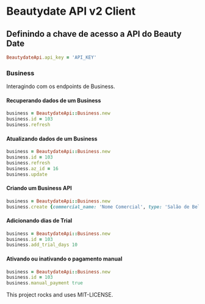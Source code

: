 # Beautydate API v2 Client

## Definindo a chave de acesso a API do Beauty Date
```ruby
BeautydateApi.api_key = 'API_KEY'
```

### Business
Interagindo com os endpoints de Business.

#### Recuperando dados de um Business
```ruby
business = BeautydateApi::Business.new
business.id = 103
business.refresh
```
#### Atualizando dados de um Business
```ruby
business = BeautydateApi::Business.new
business.id = 103
business.refresh
business.az_id = 16
business.update
```
#### Criando um Business API
```ruby
business = BeautydateApi::Business.new
business.create {commercial_name: 'Nome Comercial', type: 'Salão de Beleza', zipcode: '80440-050', street: 'Rua Carmelo Rangel', street_number: '500', neighborhood: 'Batel', city: 'Curitiba', state: 'PR', phone: '4130289290', description: '', az_id: ''}
```
#### Adicionando dias de Trial
```ruby
business = BeautydateApi::Business.new
business.id = 103
business.add_trial_days 10
```
#### Ativando ou inativando o pagamento manual
```ruby
business = BeautydateApi::Business.new
business.id = 103
business.manual_payment true
```
This project rocks and uses MIT-LICENSE.
